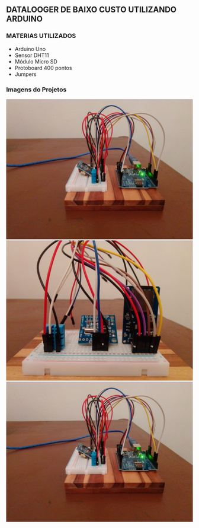 ## DATALOOGER DE BAIXO CUSTO UTILIZANDO ARDUINO

### MATERIAS UTILIZADOS

+ Arduino Uno 
+ Sensor DHT11
+ Módulo Micro SD
+ Protoboard 400 pontos
+ Jumpers


### Imagens do Projetos

<img>![Arduino](IMG_20210711_153519.jpg)</img>
<img>![Arduino](IMG_20210711_165410.jpg)</img>
<img>![Arduino](IMG_20210711_153519.jpg)</img>


